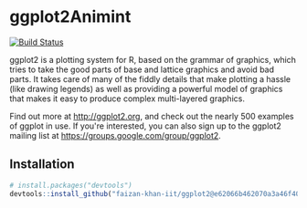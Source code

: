 # ggplot2Animint

[![Build Status](https://travis-ci.org/faizan-khan-iit/ggplot2.svg?branch=validate-params)](https://travis-ci.org/faizan-khan-iit/ggplot2)

ggplot2 is a plotting system for R, based on the grammar of graphics, which tries to take the good parts of base and lattice graphics and avoid bad parts. It takes care of many of the fiddly details
that make plotting a hassle (like drawing legends) as well as providing a powerful model of graphics that makes it easy to produce complex multi-layered graphics.

Find out more at <http://ggplot2.org>, and check out the nearly 500
examples of ggplot in use.  If you're interested, you can also sign up to
the ggplot2 mailing list at <https://groups.google.com/group/ggplot2>.

## Installation


```R
# install.packages("devtools")
devtools::install_github("faizan-khan-iit/ggplot2@e62066b462070a3a46f403d6f63531413a3a20ce")
```
